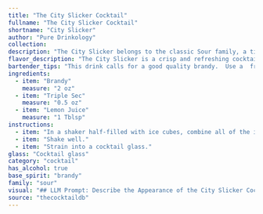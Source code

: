 ```yaml
---
title: "The City Slicker Cocktail"
fullname: "The City Slicker Cocktail"
shortname: "City Slicker"
author: "Pure Drinkology"
collection:
description: "The City Slicker belongs to the classic Sour family, a timeless combination of spirits, citrus, and sweetener.  While its exact origin is obscure, its profile suggests a 19th-century American invention, likely born in a bustling city bar. "
flavor_description: "The City Slicker is a crisp and refreshing cocktail with a citrusy bite. The brandy provides a warm, complex base, while the triple sec adds a touch of sweetness and orange zest. The lemon juice balances the sweetness and adds a bright, tart note. This combination creates a harmonious blend of flavors that is both sophisticated and approachable. "
bartender_tips: "This drink calls for a good quality brandy.  Use a  freshly squeezed lemon, and don't over-shake the cocktail, as it can become cloudy. A little triple sec goes a long way, so start with a small amount and adjust to taste.  A simple syrup addition can help balance the tartness.  Garnish with a lemon twist or a brandied cherry for a classy touch. "
ingredients:
  - item: "Brandy"
    measure: "2 oz"
  - item: "Triple Sec"
    measure: "0.5 oz"
  - item: "Lemon Juice"
    measure: "1 Tblsp"
instructions:
  - item: "In a shaker half-filled with ice cubes, combine all of the ingredients."
  - item: "Shake well."
  - item: "Strain into a cocktail glass."
glass: "Cocktail glass"
category: "cocktail"
has_alcohol: true
base_spirit: "brandy"
family: "sour"
visual: "## LLM Prompt: Describe the Appearance of the City Slicker CocktailImagine a **City Slicker cocktail**, made with **Brandy, Triple Sec, and Lemon Juice**.  Describe its appearance in detail. Consider:* **Color:** What is the overall hue? Does it have any interesting tints or shades? * **Clarity:** Is it clear, slightly cloudy, or opaque? * **Texture:** Is it smooth and silky, or does it have any noticeable layers or textures?* **Garnish:** What kind of garnish would complement this cocktail visually?  How does it interact with the drink's appearance? * **Glassware:** What type of glass is it served in?  How does the glass shape influence the overall visual presentation?**Bonus:**  You can also mention any other details that add to the drink's visual appeal, such as the way light plays on the surface, or the presence of any interesting bubbles or swirls. "
source: "thecocktaildb"
---
```


